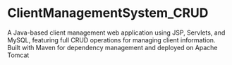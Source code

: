 # ClientManagementSystem_CRUD
A Java-based client management web application using JSP, Servlets, and MySQL, featuring full CRUD operations for managing client information. Built with Maven for dependency management and deployed on Apache Tomcat
